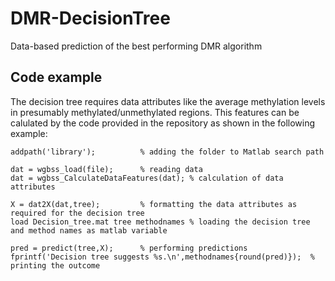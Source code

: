 # DMR-DecisionTree
Data-based prediction of the best performing DMR algorithm

## Code example
The decision tree requires data attributes like the average methylation levels in presumably methylated/unmethylated regions. 
This features can be calulated by the code provided in the repository as shown in the following example:

```
addpath('library');          % adding the folder to Matlab search path

dat = wgbss_load(file);      % reading data
dat = wgbss_CalculateDataFeatures(dat); % calculation of data attributes

X = dat2X(dat,tree);         % formatting the data attributes as required for the decision tree
load Decision_tree.mat tree methodnames % loading the decision tree and method names as matlab variable

pred = predict(tree,X);      % performing predictions
fprintf('Decision tree suggests %s.\n',methodnames{round(pred)});  % printing the outcome
```
